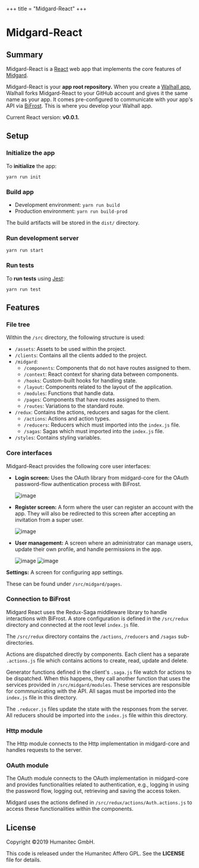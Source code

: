 +++
title = "Midgard-React"
+++

# Midgard-React

## Summary

Midgard-React is a [React](https://reactjs.org/) web app that implements the core features of [Midgard](https://docs.walhall.io/walhall/midgard).

Midgard-React is your **app root repository.** When you create a [Walhall app](https://docs.walhall.io/walhall), Walhall forks Midgard-React to your GitHub account and gives it the same name as your app. It comes pre-configured to communicate with your app's API via [BiFrost](https://docs.walhall.io/walhall/bifrost). This is where you develop your Walhall app.

Current React version: **v0.0.1.**

## Setup

### Initialize the app

To **initialize** the app:

`yarn run init`

### Build app

-  Development environment: `yarn run build`
-  Production environment: `yarn run build-prod`

The build artifacts will be stored in the `dist/` directory.

### Run development server

`yarn run start`

### Run tests

To **run tests** using [Jest](https://jestjs.io/): 

`yarn run test`

## Features

### File tree

Within the `/src` directory, the following structure is used:

-  `/assets`: Assets to be used within the project.
-  `/clients`: Contains all the clients added to the project.
-  `/midgard`: 
    -  `/components`: Components that do not have routes assigned to them.
    -  `/context`: React context for sharing data between components.
    -  `/hooks`: Custom-built hooks for handling state.
    -  `/layout`: Components related to the layout of the application.
    -  `/modules`: Functions that handle data.
    -  `/pages`: Components that have routes assigned to them.
    -  `/routes`: Variations to the standard route.
-  `/redux`: Contains the actions, reducers and sagas for the client.
    -  `/actions`: Actions and action types.
    -  `/reducers`: Reducers which must imported into the `index.js` file.
    -  `/sagas`: Sagas which must imported into the `index.js` file.
-  `/styles`: Contains styling variables.

### Core interfaces

Midgard-React provides the following core user interfaces:

- **Login screen:** Uses the OAuth library from midgard-core for the OAuth password-flow authentication process with BiFrost.

    ![image](/src/assets/screenshots/login.png)
- **Register screen:** A form where the user can register an account with the app. They will also be redirected to this screen after accepting an invitation from a super user.

    ![image](/src/assets/screenshots/register.png)
- **User management:** A screen where an administrator can manage users, update their own profile, and handle permissions in the app.

    ![image](/src/assets/screenshots/current_users.png)
    ![image](/src/assets/screenshots/user_group.png)

**Settings:** A screen for configuring app settings.

These can be found under `/src/midgard/pages`.

### Connection to BiFrost

Midgard React uses the Redux-Saga middleware library to handle interactions with BiFrost.
A store configuration is defined in the `/src/redux` directory and connected at the root level `index.js` file.

The `/src/redux` directory contains the `/actions`, `/reducers` and `/sagas` sub-directories.

Actions are dispatched directly by components. Each client has a separate `.actions.js` file which contains actions to create, read, update and delete.

Generator functions defined in the client's `.saga.js` file watch for actions to be dispatched. When this happens, they call another function that uses the services provided in `/src/midgard/modules`. These services are responsible for commnunicating with the API. All sagas must be imported into the `index.js` file in this directory.

The `.reducer.js` files update the state with the responses from the server. All reducers should be imported into the `index.js` file within this directory.

### Http module

The Http module connects to the Http implementation in midgard-core and handles requests to the server.

### OAuth module

The OAuth module connects to the OAuth implementation in midgard-core and provides functionalities related to authentication, e.g., logging in using the password flow, logging out, retrieving and saving the access token.

Midgard uses the actions defined in `/src/redux/actions/Auth.actions.js` to access these functionalities within the components.

## License

Copyright &#169;2019 Humanitec GmbH.

This code is released under the Humanitec Affero GPL. See the **LICENSE** file for details.
